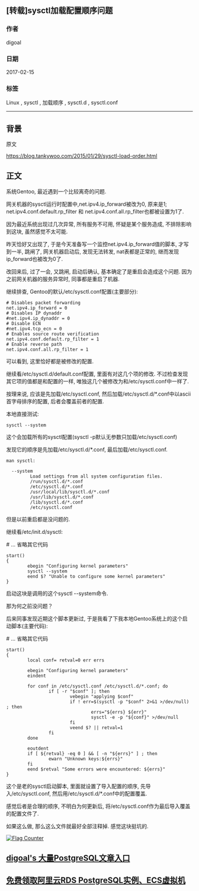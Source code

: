 ## [转载]sysctl加载配置顺序问题  
               
### 作者               
digoal                
                  
### 日期                
2017-02-15                                          
                
### 标签                                                                                                                                
Linux , sysctl , 加载顺序 , sysctl.d , sysctl.conf    
              
----                
              
## 背景      
原文  
  
https://blog.tankywoo.com/2015/01/29/sysctl-load-order.html  
  
## 正文  
系统Gentoo, 最近遇到一个比较离奇的问题.  
  
网关机器的sysctl运行时配置中,net.ipv4.ip_forward被改为0, 原来是1; net.ipv4.conf.default.rp_filter 和 net.ipv4.conf.all.rp_filter也都被设置为1了.  
  
因为最近系统出现过几次异常, 所有服务不可用, 怀疑是某个服务造成, 不排除影响到这块, 虽然感觉不太可能.  
  
昨天恰好又出现了, 于是今天准备写一个监控net.ipv4.ip_forward值的脚本, 才写到一半, 跳闸了, 网关机器启动后, 发现无法转发, nat表都是正常的, 继而发现ip_forward也被改为0了.  
  
改回来后, 过了一会, 又跳闸, 启动后确认, 基本确定了是重启会造成这个问题. 因为之前网关机器的服务异常时, 同事都是重启了机器.  
  
继续排查, Gentoo的默认/etc/sysctl.conf配置(主要部分):  
  
```  
# Disables packet forwarding  
net.ipv4.ip_forward = 0  
# Disables IP dynaddr  
#net.ipv4.ip_dynaddr = 0  
# Disable ECN  
#net.ipv4.tcp_ecn = 0  
# Enables source route verification  
net.ipv4.conf.default.rp_filter = 1  
# Enable reverse path  
net.ipv4.conf.all.rp_filter = 1  
```  
  
可以看到, 这里恰好都是被修改的配置.  
  
继续看/etc/sysctl.d/default.conf配置, 里面有对这几个项的修改. 不过检查发现其它项的值都是和配置的一样, 唯独这几个被修改为和/etc/sysctl.conf中一样了.  
  
按理来说, 应该是先加载/etc/sysctl.conf, 然后加载/etc/sysctl.d/*.conf中以ascii首字母排序的配置, 后者会覆盖前者的配置.  
  
本地直接测试:  
  
```  
sysctl --system  
```  
  
这个会加载所有的sysctl配置(sysctl -p默认无参数只加载/etc/sysctl.conf)  
  
发现它的顺序是先加载/etc/sysctl.d/*.conf, 最后加载/etc/sysctl.conf.  
  
```  
man sysctl:  
  
  --system  
         Load settings from all system configuration files.  
         /run/sysctl.d/*.conf  
         /etc/sysctl.d/*.conf  
         /usr/local/lib/sysctl.d/*.conf  
         /usr/lib/sysctl.d/*.conf  
         /lib/sysctl.d/*.conf  
         /etc/sysctl.conf  
```  
  
但是以前重启都是没问题的.  
  
继续看/etc/init.d/sysctl:  
  
\# ... 省略其它代码  
  
```  
start()  
{  
        ebegin "Configuring kernel parameters"  
        sysctl --system  
        eend $? "Unable to configure some kernel parameters"  
}  
```  
  
启动这块是调用的这个sysctl --system命令.  
  
那为何之前没问题？  
  
后来同事发现近期这个脚本更新过, 于是我看了下我本地Gentoo系统上的这个启动脚本(主要代码):  
  
\# ... 省略其它代码  
  
```  
start()  
{  
        local conf= retval=0 err errs  
  
        ebegin "Configuring kernel parameters"  
        eindent  
  
        for conf in /etc/sysctl.conf /etc/sysctl.d/*.conf; do  
                if [ -r "$conf" ]; then  
                        vebegin "applying $conf"  
                        if ! err=$(sysctl -p "$conf" 2>&1 >/dev/null) ; then  
                                errs="${errs} ${err}"  
                                sysctl -e -p "${conf}" >/dev/null  
                        fi  
                        veend $? || retval=1  
                fi  
        done  
  
        eoutdent  
        if [ ${retval} -eq 0 ] && [ -n "${errs}" ] ; then  
                ewarn "Unknown keys:${errs}"  
        fi  
        eend $retval "Some errors were encountered: ${errs}"  
}  
```  
  
这个是老的sysctl启动脚本, 里面就设置了导入配置的顺序, 先导入/etc/sysctl.conf, 然后用/etc/sysctl.d/*.conf中的配置覆盖.  
  
感觉后者是合理的顺序, 不明白为何更新后, 将/etc/sysctl.conf作为最后导入覆盖的配置文件了.  
  
如果这么做, 那么这么文件就最好全部注释掉. 感觉这块挺坑的.  
                                         
                                                                            
                                 
  
<a rel="nofollow" href="http://info.flagcounter.com/h9V1"  ><img src="http://s03.flagcounter.com/count/h9V1/bg_FFFFFF/txt_000000/border_CCCCCC/columns_2/maxflags_12/viewers_0/labels_0/pageviews_0/flags_0/"  alt="Flag Counter"  border="0"  ></a>  
  
  
  
  
  
  
## [digoal's 大量PostgreSQL文章入口](https://github.com/digoal/blog/blob/master/README.md "22709685feb7cab07d30f30387f0a9ae")
  
  
## [免费领取阿里云RDS PostgreSQL实例、ECS虚拟机](https://free.aliyun.com/ "57258f76c37864c6e6d23383d05714ea")
  
